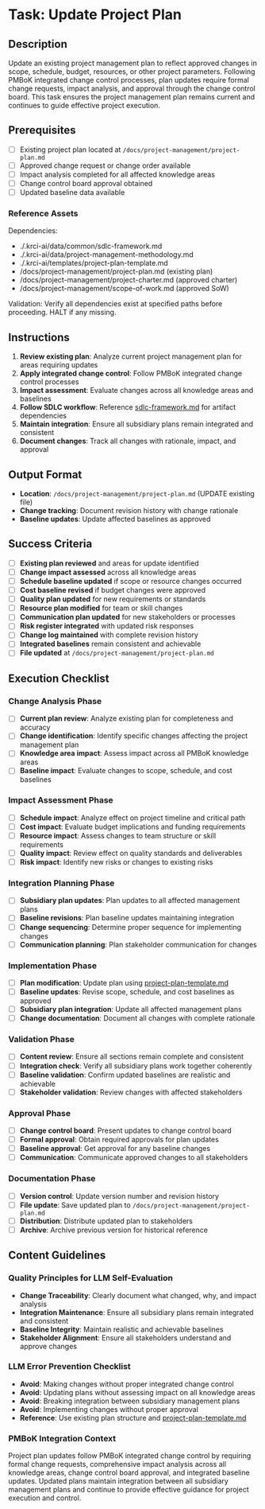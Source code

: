 # Task: Update Project Plan

## Description

Update an existing project management plan to reflect approved changes in scope, schedule, budget, resources, or other project parameters. Following PMBoK integrated change control processes, plan updates require formal change requests, impact analysis, and approval through the change control board. This task ensures the project management plan remains current and continues to guide effective project execution.

## Prerequisites

- [ ] Existing project plan located at `/docs/project-management/project-plan.md`
- [ ] Approved change request or change order available
- [ ] Impact analysis completed for all affected knowledge areas
- [ ] Change control board approval obtained
- [ ] Updated baseline data available

### Reference Assets

Dependencies:

- ./.krci-ai/data/common/sdlc-framework.md
- ./.krci-ai/data/project-management-methodology.md
- ./.krci-ai/templates/project-plan-template.md
- /docs/project-management/project-plan.md (existing plan)
- /docs/project-management/project-charter.md (approved charter)
- /docs/project-management/scope-of-work.md (approved SoW)

Validation: Verify all dependencies exist at specified paths before proceeding. HALT if any missing.

## Instructions

1. **Review existing plan**: Analyze current project management plan for areas requiring updates
2. **Apply integrated change control**: Follow PMBoK integrated change control processes
3. **Impact assessment**: Evaluate changes across all knowledge areas and baselines
4. **Follow SDLC workflow**: Reference [sdlc-framework.md](./.krci-ai/data/common/sdlc-framework.md) for artifact dependencies
5. **Maintain integration**: Ensure all subsidiary plans remain integrated and consistent
6. **Document changes**: Track all changes with rationale, impact, and approval

## Output Format

- **Location**: `/docs/project-management/project-plan.md` (UPDATE existing file)
- **Change tracking**: Document revision history with change rationale
- **Baseline updates**: Update affected baselines as approved

## Success Criteria

- [ ] **Existing plan reviewed** and areas for update identified
- [ ] **Change impact assessed** across all knowledge areas
- [ ] **Schedule baseline updated** if scope or resource changes occurred
- [ ] **Cost baseline revised** if budget changes were approved
- [ ] **Quality plan updated** for new requirements or standards
- [ ] **Resource plan modified** for team or skill changes
- [ ] **Communication plan updated** for new stakeholders or processes
- [ ] **Risk register integrated** with updated risk responses
- [ ] **Change log maintained** with complete revision history
- [ ] **Integrated baselines** remain consistent and achievable
- [ ] **File updated** at `/docs/project-management/project-plan.md`

## Execution Checklist

### Change Analysis Phase

- [ ] **Current plan review**: Analyze existing plan for completeness and accuracy
- [ ] **Change identification**: Identify specific changes affecting the project management plan
- [ ] **Knowledge area impact**: Assess impact across all PMBoK knowledge areas
- [ ] **Baseline impact**: Evaluate changes to scope, schedule, and cost baselines

### Impact Assessment Phase

- [ ] **Schedule impact**: Analyze effect on project timeline and critical path
- [ ] **Cost impact**: Evaluate budget implications and funding requirements
- [ ] **Resource impact**: Assess changes to team structure or skill requirements
- [ ] **Quality impact**: Review effect on quality standards and deliverables
- [ ] **Risk impact**: Identify new risks or changes to existing risks

### Integration Planning Phase

- [ ] **Subsidiary plan updates**: Plan updates to all affected management plans
- [ ] **Baseline revisions**: Plan baseline updates maintaining integration
- [ ] **Change sequencing**: Determine proper sequence for implementing changes
- [ ] **Communication planning**: Plan stakeholder communication for changes

### Implementation Phase

- [ ] **Plan modification**: Update plan using [project-plan-template.md](./.krci-ai/templates/project-plan-template.md)
- [ ] **Baseline updates**: Revise scope, schedule, and cost baselines as approved
- [ ] **Subsidiary plan integration**: Update all affected management plans
- [ ] **Change documentation**: Document all changes with complete rationale

### Validation Phase

- [ ] **Content review**: Ensure all sections remain complete and consistent
- [ ] **Integration check**: Verify all subsidiary plans work together coherently
- [ ] **Baseline validation**: Confirm updated baselines are realistic and achievable
- [ ] **Stakeholder validation**: Review changes with affected stakeholders

### Approval Phase

- [ ] **Change control board**: Present updates to change control board
- [ ] **Formal approval**: Obtain required approvals for plan updates
- [ ] **Baseline approval**: Get approval for any baseline changes
- [ ] **Communication**: Communicate approved changes to all stakeholders

### Documentation Phase

- [ ] **Version control**: Update version number and revision history
- [ ] **File update**: Save updated plan to `/docs/project-management/project-plan.md`
- [ ] **Distribution**: Distribute updated plan to stakeholders
- [ ] **Archive**: Archive previous version for historical reference

## Content Guidelines

### Quality Principles for LLM Self-Evaluation

- **Change Traceability**: Clearly document what changed, why, and impact analysis
- **Integration Maintenance**: Ensure all subsidiary plans remain integrated and consistent
- **Baseline Integrity**: Maintain realistic and achievable baselines
- **Stakeholder Alignment**: Ensure all stakeholders understand and approve changes

### LLM Error Prevention Checklist

- **Avoid**: Making changes without proper integrated change control
- **Avoid**: Updating plans without assessing impact on all knowledge areas
- **Avoid**: Breaking integration between subsidiary management plans
- **Avoid**: Implementing changes without proper approval
- **Reference**: Use existing plan structure and [project-plan-template.md](./.krci-ai/templates/project-plan-template.md)

### PMBoK Integration Context

Project plan updates follow PMBoK integrated change control by requiring formal change requests, comprehensive impact analysis across all knowledge areas, change control board approval, and integrated baseline updates. Updated plans maintain integration between all subsidiary management plans and continue to provide effective guidance for project execution and control. 
